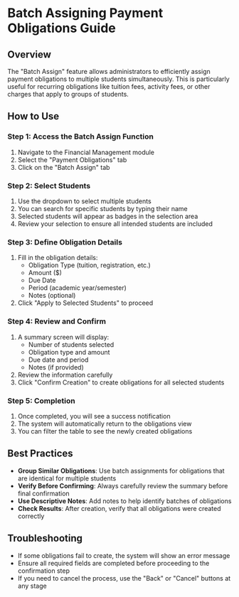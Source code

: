 # Batch Assigning Payment Obligations Guide

## Overview

The "Batch Assign" feature allows administrators to efficiently assign payment obligations to multiple students simultaneously. This is particularly useful for recurring obligations like tuition fees, activity fees, or other charges that apply to groups of students.

## How to Use

### Step 1: Access the Batch Assign Function
1. Navigate to the Financial Management module
2. Select the "Payment Obligations" tab
3. Click on the "Batch Assign" tab

### Step 2: Select Students
1. Use the dropdown to select multiple students
2. You can search for specific students by typing their name
3. Selected students will appear as badges in the selection area
4. Review your selection to ensure all intended students are included

### Step 3: Define Obligation Details
1. Fill in the obligation details:
   - Obligation Type (tuition, registration, etc.)
   - Amount ($)
   - Due Date
   - Period (academic year/semester)
   - Notes (optional)
2. Click "Apply to Selected Students" to proceed

### Step 4: Review and Confirm
1. A summary screen will display:
   - Number of students selected
   - Obligation type and amount
   - Due date and period
   - Notes (if provided)
2. Review the information carefully
3. Click "Confirm Creation" to create obligations for all selected students

### Step 5: Completion
1. Once completed, you will see a success notification
2. The system will automatically return to the obligations view
3. You can filter the table to see the newly created obligations

## Best Practices

- **Group Similar Obligations**: Use batch assignments for obligations that are identical for multiple students
- **Verify Before Confirming**: Always carefully review the summary before final confirmation
- **Use Descriptive Notes**: Add notes to help identify batches of obligations
- **Check Results**: After creation, verify that all obligations were created correctly

## Troubleshooting

- If some obligations fail to create, the system will show an error message
- Ensure all required fields are completed before proceeding to the confirmation step
- If you need to cancel the process, use the "Back" or "Cancel" buttons at any stage
